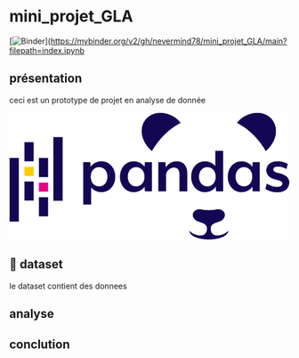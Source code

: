 # mini_projet_GLA
[![Binder](https://mybinder.org/badge_logo.svg)](https://mybinder.org/v2/gh/nevermind78/mini_projet_GLA/main?filepath=index.ipynb
## présentation 
ceci est un prototype de projet en analyse de donnée

<img src='img/pandasseries_redo.png' >

## :file_folder: dataset

le dataset contient des donnees


## analyse

## conclution